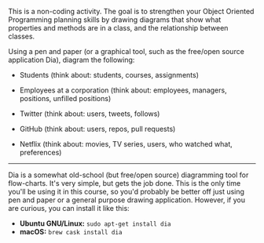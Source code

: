 This is a non-coding activity. The goal is to strengthen your Object Oriented
Programming planning skills by drawing diagrams that show what properties and
methods are in a class, and the relationship between classes.

Using a pen and paper (or a graphical tool, such as the free/open source
application Dia), diagram the following:

* Students (think about: students, courses, assignments)

* Employees at a corporation (think about: employees, managers, positions,
  unfilled positions)

* Twitter (think about: users, tweets, follows)

* GitHub (think about: users, repos, pull requests)

* Netflix (think about: movies, TV series, users, who watched what,
  preferences)


-----

Dia is a somewhat old-school (but free/open source) diagramming tool for
flow-charts. It's very simple, but gets the job done. This is the only time
you'll be using it in this course, so you'd probably be better off just using
pen and paper or a general purpose drawing application. However, if you are
curious, you can install it like this:

- **Ubuntu GNU/Linux:** `sudo apt-get install dia`
- **macOS:** `brew cask install dia`
